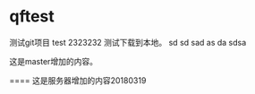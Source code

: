 # qftest
测试git项目
test
2323232
测试下载到本地。
sd
sd
sad
as
da
sdsa

这是master增加的内容。

====
这是服务器增加的内容20180319
